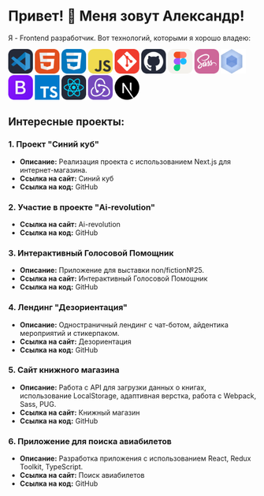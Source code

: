 # Привет! 👋 Меня зовут Александр!

Я - Frontend разработчик. Вот технологий, которыми я хорошо владею:

<div align="left">
  <img src="assets/VSCode-Dark.svg" alt="VSCode" width="50" height="50">
  <img src="assets/HTML.svg" alt="HTML5" width="50" height="50">
  <img src="assets/CSS.svg" alt="CSS3" width="50" height="50">
  <img src="assets/JavaScript.svg" alt="JavaScript" width="50" height="50">
  <img src="assets/Git.svg" alt="Git" width="50" height="50">
  <img src="assets/Github-Dark.svg" alt="GitHub" width="50" height="50">
  <img src="assets/Figma-Light.svg" alt="Figma-Light" width="50" height="50">
  <img src="assets/Sass.svg" alt="Sass" width="50" height="50">
  <img src="assets/webpack.svg" alt="Webpack" width="50" height="50">
  <img src="assets/Bootstrap.svg" alt="Bootstrap" width="50" height="50">
  <img src="assets/typescript.svg" alt="TypeScript" width="50" height="50">
  <img src="assets/React-Dark.svg" alt="React" width="50" height="50">
  <img src="assets/Redux.svg" alt="Redux" width="50" height="50">
  <img src="assets/next-js.svg" alt="Next.js" width="50" height="50">
</div>

## Интересные проекты:

### 1. Проект "Синий куб"

- **Описание:** Реализация проекта с использованием Next.js для интернет-магазина.
- **Ссылка на сайт:** Синий куб
- **Ссылка на код:** GitHub

### 2. Участие в проекте "Ai-revolution"

- **Ссылка на сайт:** Ai-revolution
- **Ссылка на код:** GitHub

### 3. Интерактивный Голосовой Помощник

- **Описание:** Приложение для выставки non/fiction№25.
- **Ссылка на сайт:** Интерактивный Голосовой Помощник
- **Ссылка на код:** GitHub

### 4. Лендинг "Дезориентация"

- **Описание:** Одностраничный лендинг с чат-ботом, айдентика мероприятий и стикерпаком.
- **Ссылка на сайт:** Дезориентация
- **Ссылка на код:** GitHub

### 5. Сайт книжного магазина

- **Описание:** Работа с API для загрузки данных о книгах, использование LocalStorage, адаптивная верстка, работа с Webpack, Sass, PUG.
- **Ссылка на сайт:** Книжный магазин
- **Ссылка на код:** GitHub

### 6. Приложение для поиска авиабилетов

- **Описание:** Разработка приложения с использованием React, Redux Toolkit, TypeScript.
- **Ссылка на сайт:** Поиск авиабилетов
- **Ссылка на код:** GitHub
